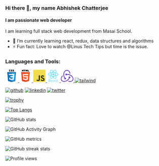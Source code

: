### Hi there 👋, my name Abhishek Chatterjee
#### I am passionate web developer
I am learning full stack web development from Masai School.

- 🌱 I’m currently learning react, redux, data structures and algorithms  
- ⚡ Fun fact: Love to watch @Linus Tech Tips but time is the issue. 

<h3 align="left">Languages and Tools:</h3>
<p align="left"> <a href="https://www.w3schools.com/css/" target="_blank" rel="noreferrer"> <img src="https://raw.githubusercontent.com/devicons/devicon/master/icons/css3/css3-original-wordmark.svg" alt="css3" width="40" height="40"/> </a> <a href="https://www.w3.org/html/" target="_blank" rel="noreferrer"> <img src="https://raw.githubusercontent.com/devicons/devicon/master/icons/html5/html5-original-wordmark.svg" alt="html5" width="40" height="40"/> </a> <a href="https://developer.mozilla.org/en-US/docs/Web/JavaScript" target="_blank" rel="noreferrer"> <img src="https://raw.githubusercontent.com/devicons/devicon/master/icons/javascript/javascript-original.svg" alt="javascript" width="40" height="40"/> </a> <a href="https://reactjs.org/" target="_blank" rel="noreferrer"> <img src="https://raw.githubusercontent.com/devicons/devicon/master/icons/react/react-original-wordmark.svg" alt="react" width="40" height="40"/> </a> <a href="https://redux.js.org" target="_blank" rel="noreferrer"> <img src="https://raw.githubusercontent.com/devicons/devicon/master/icons/redux/redux-original.svg" alt="redux" width="40" height="40"/> </a> <a href="https://tailwindcss.com/" target="_blank" rel="noreferrer"> <img src="https://www.vectorlogo.zone/logos/tailwindcss/tailwindcss-icon.svg" alt="tailwind" width="40" height="40"/> </a> </p>


[<img src='https://cdn.jsdelivr.net/npm/simple-icons@3.0.1/icons/github.svg' alt='github' height='40'>](https://github.com/abhishek1337chatterjee)  [<img src='https://cdn.jsdelivr.net/npm/simple-icons@3.0.1/icons/linkedin.svg' alt='linkedin' height='40'>](https://www.linkedin.com/in/abhishekchatterjee-saheb1337/)  [<img src='https://cdn.jsdelivr.net/npm/simple-icons@3.0.1/icons/twitter.svg' alt='twitter' height='40'>](https://twitter.com/saheb1337)  

[![trophy](https://github-profile-trophy.vercel.app/?username=abhishek1337chatterjee)](https://github.com/ryo-ma/github-profile-trophy)

[![Top Langs](https://github-readme-stats.vercel.app/api/top-langs/?username=abhishek1337chatterjee)](https://github.com/anuraghazra/github-readme-stats)

![GitHub stats](https://github-readme-stats.vercel.app/api?username=abhishek1337chatterjee&show_icons=true&count_private=true)  

![GitHub Activity Graph](https://activity-graph.herokuapp.com/graph?username=abhishek1337chatterjee)  

![GitHub metrics](https://metrics.lecoq.io/abhishek1337chatterjee)  

![GitHub streak stats](https://streak-stats.demolab.com/?user=abhishek1337chatterjee)  

![Profile views](https://gpvc.arturio.dev/abhishek1337chatterjee)  
